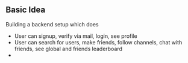 ## Basic Idea

Building a backend setup which does
- User can signup, verify via mail, login, see profile
- User can search for users, make friends, follow channels, chat with friends, see global and friends leaderboard
- 